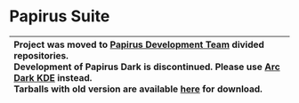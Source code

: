 # Papirus Suite
|Project was moved to [Papirus Development Team](https://github.com/PapirusDevelopmentTeam) divided repositories. <br/>Development of Papirus Dark is discontinued. Please use [Arc Dark KDE](https://github.com/varlesh/Arc-Dark-KDE) instead. <br/>Tarballs with old version are available [here](https://github.com/varlesh/papirus-suite/releases/tag/1.0) for download.|
:---------------------------------------------------------------------------------------------------------------------------|
